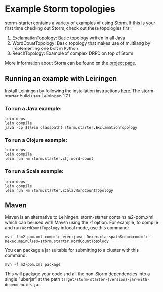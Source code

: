 # Example Storm topologies

storm-starter contains a variety of examples of using Storm. If this is your first time checking out Storm, check out these topologies first:

1. ExclamationTopology: Basic topology written in all Java
2. WordCountTopology: Basic topology that makes use of multilang by implementing one bolt in Python
3. ReachTopology: Example of complex DRPC on top of Storm

More information about Storm can be found on the [project page](http://github.com/nathanmarz/storm).

## Running an example with Leiningen

Install Leiningen by following the installation instructions [here](https://github.com/technomancy/leiningen). The storm-starter build uses Leiningen 1.7.1.

### To run a Java example:

```
lein deps
lein compile
java -cp $(lein classpath) storm.starter.ExclamationTopology
```

### To run a Clojure example:

```
lein deps
lein compile
lein run -m storm.starter.clj.word-count
```

### To run a Scala example:

```
lein deps
lein compile
lein run -m storm.starter.scala.WordCountTopology
```

## Maven

Maven is an alternative to Leiningen. storm-starter contains m2-pom.xml which can be used with Maven using the -f option. For example, to compile and run `WordCountTopology` in local mode, use this command:

```
mvn -f m2-pom.xml compile exec:java -Dexec.classpathScope=compile -Dexec.mainClass=storm.starter.WordCountTopology
```

You can package a jar suitable for submitting to a cluster with this command:

```
mvn -f m2-pom.xml package
```

This will package your code and all the non-Storm dependencies into a single "uberjar" at the path `target/storm-starter-{version}-jar-with-dependencies.jar`.
